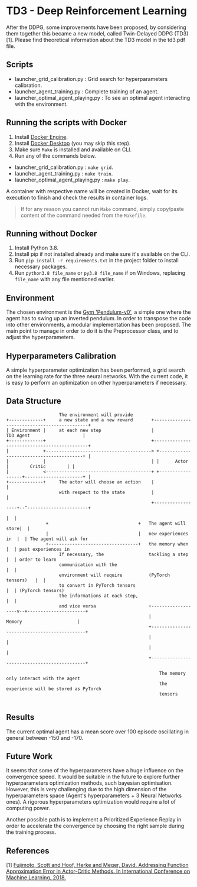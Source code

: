 # TD3 - Deep Reinforcement Learning

After the DDPG, some improvements have been proposed, by considering them together this became a new model, called
Twin-Delayed DDPG (TD3) [1].
Please find theoretical information about the TD3 model in the td3.pdf file.

## Scripts

* launcher_grid_calibration.py : Grid search for hyperparameters calibration.
* launcher_agent_training.py : Complete training of an agent.
* launcher_optimal_agent_playing.py : To see an optimal agent interacting with the environment.

## Running the scripts with Docker

1. Install [Docker Engine](https://docs.docker.com/engine/install/).
2. Install [Docker Desktop](https://www.docker.com/products/docker-desktop/) (you may skip this step).
3. Make sure `Make` is installed and available on CLI.
4. Run any of the commands below.

* launcher_grid_calibration.py : `make grid`.
* launcher_agent_training.py : `make train`.
* launcher_optimal_agent_playing.py : `make play`.

A container with respective name will be created in Docker, wait for its execution to finish and check the results in
container logs.

> If for any reason you cannot run `Make` command, simply copy/paste content of the command needed from the `Makefile`.

## Running without Docker

1. Install Python 3.8.
2. Install pip if not installed already and make sure it's available on the CLI.
3. Run `pip install -r requirements.txt` in the project folder to install necessary packages.
4. Run `python3.8 file_name` or `py3.8 file_name` if on Windows, replacing `file_name` with any file mentioned earlier.

## Environment

The chosen environment is the [Gym 'Pendulum-v0'](https://github.com/openai/gym/wiki/Pendulum-v0), a simple one where
the agent has to swing up an inverted pendulum.
In order to transpose the code into other environments, a modular implementation has been proposed. The main point to
manage in order to do it is the Preprocessor class, and to adjust the hyperparameters.

## Hyperparameters Calibration

A simple hyperparameter optimization has been performed, a grid search on the learning rate for the three neural
networks. With the current code, it is easy to perform an optimization on other hyperparameters if necessary.

## Data Structure

```text
                    The environment will provide
+-------------+     a new state and a new reward       +---------------------------------------------+
| Environment |     at each new step                   |                TD3 Agent                    |
+-------------+                                        +---------------------------------------------+
|             +----------------------------------------> +-----------------------------------------+ |
|             |                                        | |      Actor       |        Critic        | |
|             <----------------------------------------+ +------------------+----------------------+ |
+-------------+     The actor will choose an action    |                                             |
                    with respect to the state          |                                             |
                                                       +------------------+--^-----------------------+
                                                                          |  |
               +                                  +   The agent will store|  |
               |                                  |   new experiences in  |  | The agent will ask for
               +----------------------------------+   the memory when     |  | past experiences in
                    If necessary, the                 tackling a step     |  | order to learn
                    communication with the                                |  |
                    environment will require          (PyTorch tensors)   |  |
                    to convert in PyTorch tensors                         |  | (PyTorch tensors)
                    the informations at each step,                        |  |
                    and vice versa                    +-------------------v--+----------------------+
                                                      |                  Memory                     |
                                                      +---------------------------------------------+
                                                      |                                             |
                                                      |                                             |
                                                      +---------------------------------------------+

                                                          The memory only interact with the agent
                                                          the experience will be stored as PyTorch
                                                          tensors
                        
```

## Results

The current optimal agent has a mean score over 100 episode oscillating in general between -150 and -170.

## Future Work

It seems that some of the hyperparameters have a huge influence on the convergence speed.
It would be suitable in the future to explore further hyperparameters optimization methods, such bayesian optimisation.
However, this is very challenging due to the high dimension of the hyperparameters space (Agent's hyperparameters + 3
Neural Networks ones).
A rigorous hyperparameters optimization would require a lot of computing power.

Another possible path is to implement a Prioritized Experience Replay in order to accelerate the convergence by choosing
the right sample during the training process.

## References

[1] [Fujimoto, Scott and Hoof, Herke and Meger, David. Addressing Function Approximation Error in Actor-Critic Methods. In International Conference on Machine Learning, 2018.](https://arxiv.org/pdf/1802.09477.pdf)
